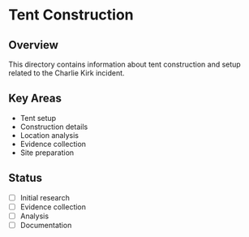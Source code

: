 # Tent Construction

## Overview
This directory contains information about tent construction and setup related to the Charlie Kirk incident.

## Key Areas
- Tent setup
- Construction details
- Location analysis
- Evidence collection
- Site preparation

## Status
- [ ] Initial research
- [ ] Evidence collection
- [ ] Analysis
- [ ] Documentation